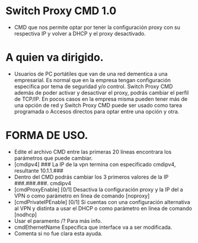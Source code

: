 # Switch Proxy CMD 1.0
- CMD que nos permite optar por tener la configuración proxy con su respectiva IP y volver a DHCP y el proxy desactivado.
# A quien va dirigido.
- Usuarios de PC portátiles que van de una red dementica a una empresarial. Es normal que en la empresa tengan configuración especifica por tema de seguridad y/o control. Switch Proxy CMD además de poder activar y desactivar el proxy, podrás cambiar el perfil de TCP/IP.
En pocos casos en la empresa misma pueden tener más de una opción de red y Switch Proxy CMD puede ser usado como tarea programada o Accesos directos para optar entre una opción y otra.
# FORMA DE USO.
- Edite el archivo CMD entre las primeras 20 líneas encontrara los parámetros que puede cambiar.
- [cmdipv4] ### La IP de la vpn termina con especificado cmdipv4, resultante 10.1.1.###
- Dentro del CMD podrás cambiar los 3 primeros valores de la IP ###.###.###. cmdipv4
- [cmdProxyEnable] [0/1] Desactiva la configuración proxy y la IP del a VPN o como parámetro en línea de comando [noproxy]
- [cmdPrivateIPEnable] [0/1] Si cuentas con una configuración alternativa al VPN y distinta a usar el DHCP o como parámetro en línea de comando [nodhcp]
- Usar el paramento /? Para más info.
- cmdEthernetName Especifica que interface va a ser modificada.
- Comenta si no fue clara esta ayuda.
